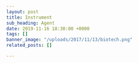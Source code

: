 ```yaml
---
layout: post
title: Instrument
sub_heading: Agent
date: 2019-11-16 18:30:00 +0000
tags: []
banner_image: "/uploads/2017/11/13/biotech.png"
related_posts: []

---
```

